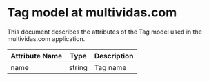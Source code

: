# Tag model at multividas.com

This document describes the attributes of the Tag model used in the multividas.com application.

| Attribute Name   | Type           | Description                |
|------------------|----------------|----------------------------|
| name             | string         | Tag name                   |
